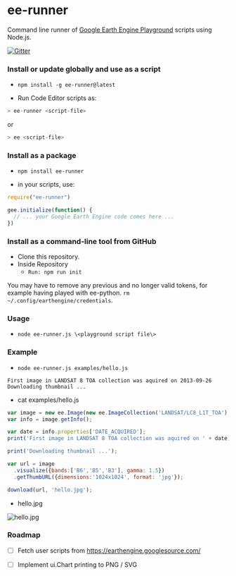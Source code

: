 # ee-runner

Command line runner of [Google Earth Engine Playground](https://ee-api.appspot.com/) scripts using Node.js.

[![Gitter](https://badges.gitter.im/gee-community/ee-runner.svg)](https://gitter.im/gee-community/ee-runner?utm_source=badge&utm_medium=badge&utm_campaign=pr-badge)

### Install or update globally and use as a script

* `npm install -g ee-runner@latest`

* Run Code Editor scripts as:

```javascript
> ee-runner <script-file>
```

or 

```javascript
> ee <script-file>
```


### Install as a package

* `npm install ee-runner`


* in your scripts, use:

```javascript
require("ee-runner")

gee.initialize(function() {
  // ... your Google Earth Engine code comes here ...
})

```


### Install as a command-line tool from GitHub

* Clone this repository.
* Inside Repository
  * `Run: npm run init`

You may have to remove any previous and no longer valid tokens, for example having played with ee-python.
```rm ~/.config/earthengine/credentials```.

### Usage
* `node ee-runner.js \<playground script file\>`

### Example

* `node ee-runner.js examples/hello.js`

```
First image in LANDSAT 8 TOA collection was aquired on 2013-09-26
Downloading thumbnail ...
```

* cat examples/hello.js

```javascript
var image = new ee.Image(new ee.ImageCollection('LANDSAT/LC8_L1T_TOA').first());
var info = image.getInfo();

var date = info.properties['DATE_ACQUIRED'];
print('First image in LANDSAT 8 TOA collection was aquired on ' + date);

print('Downloading thumbnail ...');

var url = image
  .visualize({bands:['B6','B5','B3'], gamma: 1.5})
  .getThumbURL({dimensions:'1024x1024', format: 'jpg'});

download(url, 'hello.jpg');

```

* hello.jpg

![hello.jpg](https://github.com/gena/ee-runner/blob/master/examples/hello.jpg?raw=true "Result")

### Roadmap

- [ ] Fetch user scripts from https://earthengine.googlesource.com/
- [ ] Implement ui.Chart printing to PNG / SVG


